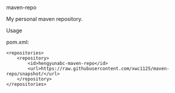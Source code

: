 maven-repo

My personal maven repository.

Usage

pom.xml:

    <repositories>
        <repository>
            <id>hengyunabc-maven-repo</id>
            <url>https://raw.githubusercontent.com/xwc1125/maven-repo/snapshot/</url>
        </repository>
    </repositories>
